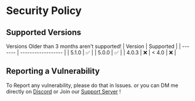 # Security Policy

## Supported Versions

Versions Older than 3 months aren't supported!
| Version | Supported |
| ------- | ------------------ |
| 5.1.0 | :white_check_mark: |
| 5.0.0 | :white_check_mark: |
| 4.0.3 | :x:
| < 4.0 | :x: |

## Reporting a Vulnerability

To Report any vulnerability, please do that in Issues. or you can DM me directly on [Discord](https://discord.com/users/765767707621589032) or Join our [Support Server](https://discord.gg/https://discord.gg/xyqpAvyPgZ) !
